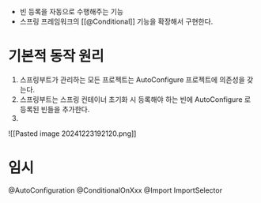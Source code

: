 - 빈 등록을 자동으로 수행해주는 기능
- 스프링 프레임워크의 [[@Conditional]] 기능을 확장해서 구현한다.

# 기본적 동작 원리
1. 스프링부트가 관리하는 모든 프로젝트는 AutoConfigure 프로젝트에 의존성을 갖는다.
2. 스프링부트는 스프링 컨테이너 초기화 시 등록해야 하는 빈에 AutoConfigure 로 등록된 빈들을 추가한다.
3. 
![[Pasted image 20241223192120.png]]



# 임시
@AutoConfiguration
@ConditionalOnXxx
@Import
ImportSelector
